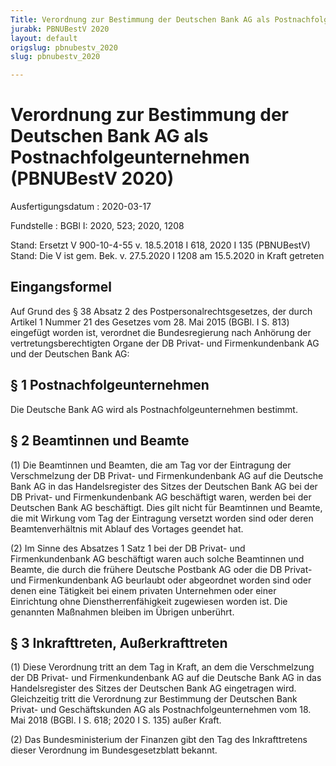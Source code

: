 ```yaml
---
Title: Verordnung zur Bestimmung der Deutschen Bank AG als Postnachfolgeunternehmen
jurabk: PBNUBestV 2020
layout: default
origslug: pbnubestv_2020
slug: pbnubestv_2020

---
```


# Verordnung zur Bestimmung der Deutschen Bank AG als Postnachfolgeunternehmen (PBNUBestV 2020)

Ausfertigungsdatum
:   2020-03-17

Fundstelle
:   BGBl I: 2020, 523; 2020, 1208

Stand: Ersetzt V 900-10-4-55 v. 18.5.2018 I 618, 2020 I 135 (PBNUBestV)
Stand: Die V ist gem. Bek. v. 27.5.2020 I 1208 am 15.5.2020 in Kraft getreten

## Eingangsformel

Auf Grund des § 38 Absatz 2 des Postpersonalrechtsgesetzes, der durch
Artikel 1 Nummer 21 des Gesetzes vom 28. Mai 2015 (BGBl. I S. 813)
eingefügt worden ist, verordnet die Bundesregierung nach Anhörung der
vertretungsberechtigten Organe der DB Privat- und Firmenkundenbank AG
und der Deutschen Bank AG:


## § 1 Postnachfolgeunternehmen

Die Deutsche Bank AG wird als Postnachfolgeunternehmen bestimmt.


## § 2 Beamtinnen und Beamte

(1) Die Beamtinnen und Beamten, die am Tag vor der Eintragung der
Verschmelzung der DB Privat- und Firmenkundenbank AG auf die Deutsche
Bank AG in das Handelsregister des Sitzes der Deutschen Bank AG bei
der DB Privat- und Firmenkundenbank AG beschäftigt waren, werden bei
der Deutschen Bank AG beschäftigt. Dies gilt nicht für Beamtinnen und
Beamte, die mit Wirkung vom Tag der Eintragung versetzt worden sind
oder deren Beamtenverhältnis mit Ablauf des Vortages geendet hat.

(2) Im Sinne des Absatzes 1 Satz 1 bei der DB Privat- und
Firmenkundenbank AG beschäftigt waren auch solche Beamtinnen und
Beamte, die durch die frühere Deutsche Postbank AG oder die DB Privat-
und Firmenkundenbank AG beurlaubt oder abgeordnet worden sind oder
denen eine Tätigkeit bei einem privaten Unternehmen oder einer
Einrichtung ohne Dienstherrenfähigkeit zugewiesen worden ist. Die
genannten Maßnahmen bleiben im Übrigen unberührt.


## § 3 Inkrafttreten, Außerkrafttreten

(1) Diese Verordnung tritt an dem Tag in Kraft, an dem die
Verschmelzung der DB Privat- und Firmenkundenbank AG auf die Deutsche
Bank AG in das Handelsregister des Sitzes der Deutschen Bank AG
eingetragen wird. Gleichzeitig tritt die Verordnung zur Bestimmung der
Deutschen Bank Privat- und Geschäftskunden AG als
Postnachfolgeunternehmen vom 18. Mai 2018 (BGBl. I S. 618; 2020 I S.
135) außer Kraft.

(2) Das Bundesministerium der Finanzen gibt den Tag des Inkrafttretens
dieser Verordnung im Bundesgesetzblatt bekannt.

